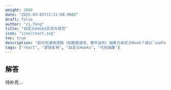 ```yaml
---
weight: 2600
date: "2025-03-05T12:21:08.968Z"
draft: false
author: "zi.Yang"
title: "自定义Hooks实现与规范"
icon: "icon/react.svg"
toc: true
description: "如何将通用逻辑（如数据请求、事件监听）抽象为自定义Hook？请以`useFetch`为例说明开发规范（命名约定、依赖管理）及如何避免闭包陷阱？"
tags: ["react", "逻辑复用", "自定义Hooks", "代码抽象"]
---
```


## 解答

待补充...

